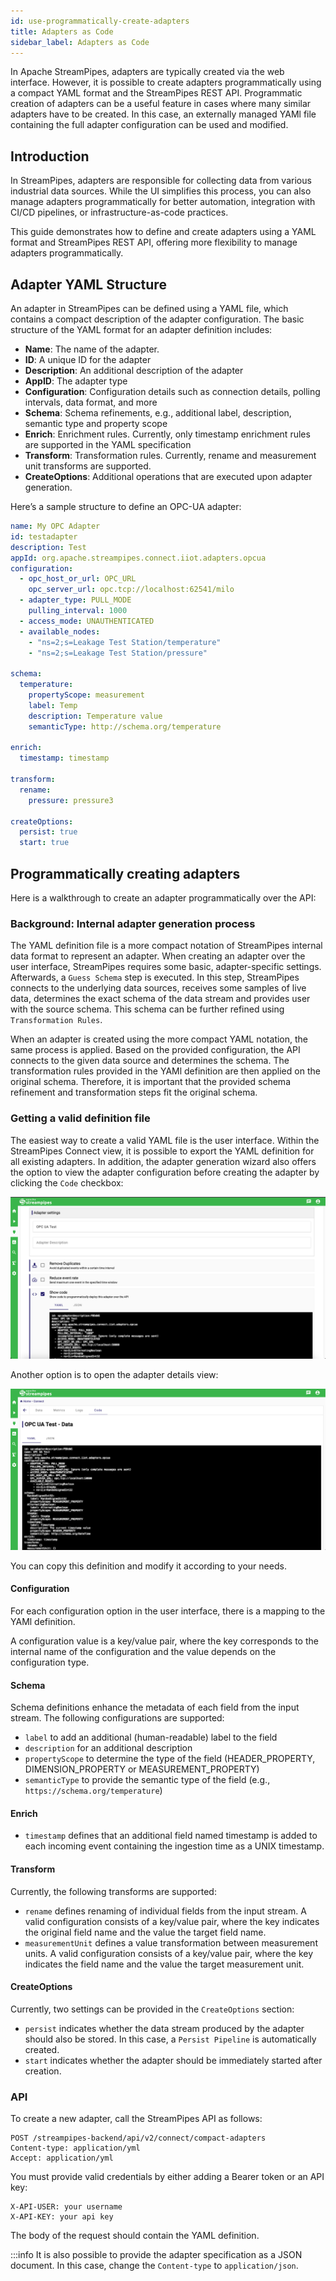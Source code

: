 ```yaml
---
id: use-programmatically-create-adapters
title: Adapters as Code
sidebar_label: Adapters as Code
---
```


In Apache StreamPipes, adapters are typically created via the web interface. 
However, it is possible to create adapters programmatically using a compact YAML format and the StreamPipes REST API. 
Programmatic creation of adapters can be a useful feature in cases where many similar adapters have to be created. 
In this case, an externally managed YAMl file containing the full adapter configuration can be used and modified.

## Introduction

In StreamPipes, adapters are responsible for collecting data from various industrial data sources. 
While the UI simplifies this process, you can also manage adapters programmatically for better automation, integration with CI/CD pipelines, or infrastructure-as-code practices.

This guide demonstrates how to define and create adapters using a YAML format and StreamPipes REST API, offering more flexibility to manage adapters programmatically.

## Adapter YAML Structure

An adapter in StreamPipes can be defined using a YAML file, which contains a compact description of the adapter configuration.
The basic structure of the YAML format for an adapter definition includes:

- **Name**: The name of the adapter.
- **ID**: A unique ID for the adapter
- **Description**: An additional description of the adapter
- **AppID**: The adapter type
- **Configuration**: Configuration details such as connection details, polling intervals, data format, and more
- **Schema**: Schema refinements, e.g., additional label, description, semantic type and property scope
- **Enrich**: Enrichment rules. Currently, only timestamp enrichment rules are supported in the YAML specification
- **Transform**: Transformation rules. Currently, rename and measurement unit transforms are supported.
- **CreateOptions**: Additional operations that are executed upon adapter generation.

Here’s a sample structure to define an OPC-UA adapter:

```yaml
name: My OPC Adapter
id: testadapter
description: Test
appId: org.apache.streampipes.connect.iiot.adapters.opcua
configuration:
  - opc_host_or_url: OPC_URL
    opc_server_url: opc.tcp://localhost:62541/milo
  - adapter_type: PULL_MODE
    pulling_interval: 1000
  - access_mode: UNAUTHENTICATED
  - available_nodes:
    - "ns=2;s=Leakage Test Station/temperature"
    - "ns=2;s=Leakage Test Station/pressure"

schema:
  temperature:
    propertyScope: measurement
    label: Temp
    description: Temperature value
    semanticType: http://schema.org/temperature

enrich:
  timestamp: timestamp

transform:
  rename:
    pressure: pressure3

createOptions:
  persist: true
  start: true
```

## Programmatically creating adapters

Here is a walkthrough to create an adapter programmatically over the API:

### Background: Internal adapter generation process

The YAML definition file is a more compact notation of StreamPipes internal data format to represent an adapter.
When creating an adapter over the user interface, StreamPipes requires some basic, adapter-specific settings.
Afterwards, a `Guess Schema` step is executed. In this step, StreamPipes connects to the underlying data sources, receives some samples of live data, determines the exact schema of the data stream and provides user with the source schema.
This schema can be further refined using `Transformation Rules`. 

When an adapter is created using the more compact YAML notation, the same process is applied. Based on the provided configuration, the API connects to the given data source and determines the schema.
The transformation rules provided in the YAMl definition are then applied on the original schema.
Therefore, it is important that the provided schema refinement and transformation steps fit the original schema.

### Getting a valid definition file

The easiest way to create a valid YAML file is the user interface. Within the StreamPipes Connect view, it is possible to export the YAML definition for all existing adapters.
In addition, the adapter generation wizard also offers the option to view the adapter configuration before creating the adapter by clicking the `Code` checkbox:

<img className="docs-image" src="/img/03_use-programmatically-create-adapters/01_adapter-generation-code.png" alt="StreamPipes Adapter Code View"/>

Another option is to open the adapter details view:

<img className="docs-image" src="/img/03_use-programmatically-create-adapters/02_adapter-details-view-code.png" alt="StreamPipes Adapter Details Code View"/>

You can copy this definition and modify it according to your needs.

#### Configuration

For each configuration option in the user interface, there is a mapping to the YAMl definition.

A configuration value is a key/value pair, where the key corresponds to the internal name of the configuration and the value depends on the configuration type.

#### Schema

Schema definitions enhance the metadata of each field from the input stream.
The following configurations are supported:

* `label` to add an additional (human-readable) label to the field
* `description` for an additional description
* `propertyScope` to determine the type of the field (HEADER_PROPERTY, DIMENSION_PROPERTY or MEASUREMENT_PROPERTY)
* `semanticType` to provide the semantic type of the field (e.g., `https://schema.org/temperature`)

#### Enrich

* `timestamp` defines that an additional field named timestamp is added to each incoming event containing the ingestion time as a UNIX timestamp.

#### Transform

Currently, the following transforms are supported:

* `rename` defines renaming of individual fields from the input stream. A valid configuration consists of a key/value pair, where the key indicates the original field name and the value the target field name.
* `measurementUnit` defines a value transformation between measurement units. A valid configuration consists of a key/value pair, where the key indicates the field name and the value the target measurement unit.

#### CreateOptions

Currently, two settings can be provided in the `CreateOptions` section:

* `persist` indicates whether the data stream produced by the adapter should also be stored. In this case, a `Persist Pipeline` is automatically created.
* `start` indicates whether the adapter should be immediately started after creation.

### API

To create a new adapter, call the StreamPipes API as follows:

```
POST /streampipes-backend/api/v2/connect/compact-adapters
Content-type: application/yml
Accept: application/yml
```

You must provide valid credentials by either adding a Bearer token or an API key:

```
X-API-USER: your username
X-API-KEY: your api key
```

The body of the request should contain the YAML definition.

:::info
It is also possible to provide the adapter specification as a JSON document. In this case, change the `Content-type` to `application/json`.



